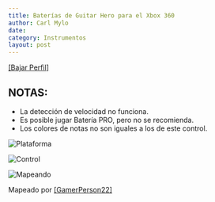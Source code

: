 ```yaml
---
title: Baterías de Guitar Hero para el Xbox 360
author: Carl Mylo
date: 
category: Instrumentos
layout: post
---
```


[[Bajar Perfil]](https://github.com/hmxmilohax/rb3-pc/raw/main/instrument-repo/Xbox%20360%20Guitar%20Hero%20Drums.7z)

## NOTAS:

* La detección de velocidad no funciona.
* Es posible jugar Batería PRO, pero no se recomienda.
* Los colores de notas no son iguales a los de este control.


![Plataforma](https://raw.githubusercontent.com/hmxmilohax/rb3-pc/main/assets/images/instruments/plat/360.png "Plataforma") 

![Control](https://raw.githubusercontent.com/hmxmilohax/rb3-pc/main/assets/images/instruments/cont/ghdrmscontroller.png "Control") 

![Mapeando](https://raw.githubusercontent.com/hmxmilohax/rb3-pc/main/assets/images/instruments/360ghdrmsmapping.png "Mapeando") 

Mapeado por [[GamerPerson22]](https://www.youtube.com/channel/UCC5SlXPlnlGwBG7w6mvfx8g)